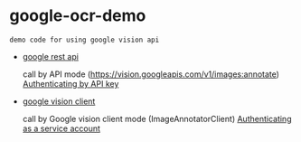 # google-ocr-demo
    demo code for using google vision api
* [google rest api](google_vision/rest_api.py)
  
  call by API mode (https://vision.googleapis.com/v1/images:annotate)
  [Authenticating by API key](https://cloud.google.com/docs/authentication/api-keys)
    
* [google vision client](google_vision/vision_client.py)
  
  call by Google vision client mode (ImageAnnotatorClient) 
  [Authenticating as a service account](https://cloud.google.com/docs/authentication/production)
